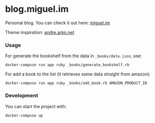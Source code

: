 blog.miguel.im
===================

Personal blog. You can check it out here: [miguel.im](http://miguel.im)

Theme inspiration: [andre.arko.net](https://github.com/indirect/andre.arko.net)

### Usage

For generate the bookshelf from the data in `_books/data.json`, use:

```
docker-compose run app ruby _books/generate_bookshelf.rb
```

For add a book to the list (it retrieves some data straight from amazon):

```
docker-compose run app ruby _books/add_book.rb AMAZON_PRODUCT_ID
```

### Development

You can start the project with:

```
docker-compose up
```
